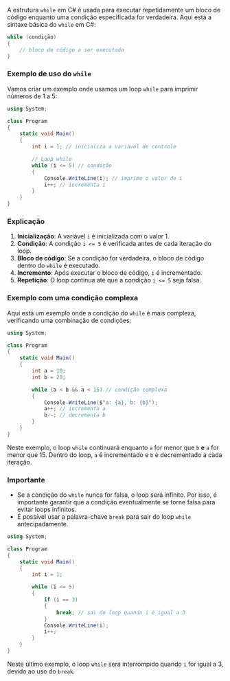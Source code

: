 A estrutura `while` em C# é usada para executar repetidamente um bloco de código enquanto uma condição especificada for verdadeira. Aqui está a sintaxe básica do `while` em C#:

```csharp
while (condição)
{
    // bloco de código a ser executado
}
```

### Exemplo de uso do `while`

Vamos criar um exemplo onde usamos um loop `while` para imprimir números de 1 a 5:

```csharp
using System;

class Program
{
    static void Main()
    {
        int i = 1; // inicializa a variável de controle

        // Loop while
        while (i <= 5) // condição
        {
            Console.WriteLine(i); // imprime o valor de i
            i++; // incrementa i
        }
    }
}
```

### Explicação

1. **Inicialização**: A variável `i` é inicializada com o valor 1.
2. **Condição**: A condição `i <= 5` é verificada antes de cada iteração do loop.
3. **Bloco de código**: Se a condição for verdadeira, o bloco de código dentro do `while` é executado.
4. **Incremento**: Após executar o bloco de código, `i` é incrementado.
5. **Repetição**: O loop continua até que a condição `i <= 5` seja falsa.

### Exemplo com uma condição complexa

Aqui está um exemplo onde a condição do `while` é mais complexa, verificando uma combinação de condições:

```csharp
using System;

class Program
{
    static void Main()
    {
        int a = 10;
        int b = 20;

        while (a < b && a < 15) // condição complexa
        {
            Console.WriteLine($"a: {a}, b: {b}");
            a++; // incrementa a
            b--; // decrementa b
        }
    }
}
```

Neste exemplo, o loop `while` continuará enquanto `a` for menor que `b` **e** `a` for menor que 15. Dentro do loop, `a` é incrementado e `b` é decrementado a cada iteração.

### Importante

- Se a condição do `while` nunca for falsa, o loop será infinito. Por isso, é importante garantir que a condição eventualmente se torne falsa para evitar loops infinitos.
- É possível usar a palavra-chave `break` para sair do loop `while` antecipadamente.

```csharp
using System;

class Program
{
    static void Main()
    {
        int i = 1;

        while (i <= 5)
        {
            if (i == 3)
            {
                break; // sai do loop quando i é igual a 3
            }
            Console.WriteLine(i);
            i++;
        }
    }
}
```

Neste último exemplo, o loop `while` será interrompido quando `i` for igual a 3, devido ao uso do `break`.